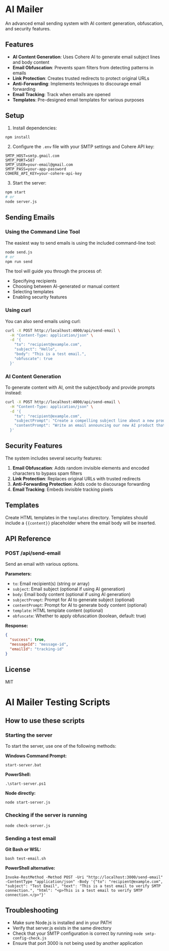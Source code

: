 # AI Mailer

An advanced email sending system with AI content generation, obfuscation, and security features.

## Features

- **AI Content Generation**: Uses Cohere AI to generate email subject lines and body content
- **Email Obfuscation**: Prevents spam filters from detecting patterns in emails
- **Link Protection**: Creates trusted redirects to protect original URLs
- **Anti-Forwarding**: Implements techniques to discourage email forwarding
- **Email Tracking**: Track when emails are opened
- **Templates**: Pre-designed email templates for various purposes

## Setup

1. Install dependencies:

```bash
npm install
```

2. Configure the `.env` file with your SMTP settings and Cohere API key:

```
SMTP_HOST=smtp.gmail.com
SMTP_PORT=587
SMTP_USER=your-email@gmail.com
SMTP_PASS=your-app-password
COHERE_API_KEY=your-cohere-api-key
```

3. Start the server:

```bash
npm start
# or
node server.js
```

## Sending Emails

### Using the Command Line Tool

The easiest way to send emails is using the included command-line tool:

```bash
node send.js
# or
npm run send
```

The tool will guide you through the process of:
- Specifying recipients
- Choosing between AI-generated or manual content
- Selecting templates
- Enabling security features

### Using curl

You can also send emails using curl:

```bash
curl -X POST http://localhost:4000/api/send-email \
  -H "Content-Type: application/json" \
  -d '{
    "to": "recipient@example.com",
    "subject": "Hello",
    "body": "This is a test email.",
    "obfuscate": true
  }'
```

### AI Content Generation

To generate content with AI, omit the subject/body and provide prompts instead:

```bash
curl -X POST http://localhost:4000/api/send-email \
  -H "Content-Type: application/json" \
  -d '{
    "to": "recipient@example.com",
    "subjectPrompt": "Create a compelling subject line about a new product launch",
    "contentPrompt": "Write an email announcing our new AI product that helps with email marketing"
  }'
```

## Security Features

The system includes several security features:

1. **Email Obfuscation**: Adds random invisible elements and encoded characters to bypass spam filters
2. **Link Protection**: Replaces original URLs with trusted redirects
3. **Anti-Forwarding Protection**: Adds code to discourage forwarding
4. **Email Tracking**: Embeds invisible tracking pixels

## Templates

Create HTML templates in the `templates` directory. Templates should include a `{{content}}` placeholder where the email body will be inserted.

## API Reference

### POST /api/send-email

Send an email with various options.

**Parameters:**

- `to`: Email recipient(s) (string or array)
- `subject`: Email subject (optional if using AI generation)
- `body`: Email body content (optional if using AI generation)
- `subjectPrompt`: Prompt for AI to generate subject (optional)
- `contentPrompt`: Prompt for AI to generate body content (optional)
- `template`: HTML template content (optional)
- `obfuscate`: Whether to apply obfuscation (boolean, default: true)

**Response:**

```json
{
  "success": true,
  "messageId": "message-id",
  "emailId": "tracking-id"
}
```

## License

MIT

# AI Mailer Testing Scripts

## How to use these scripts

### Starting the server
To start the server, use one of the following methods:

**Windows Command Prompt:**
```
start-server.bat
```

**PowerShell:**
```
.\start-server.ps1
```

**Node directly:**
```
node start-server.js
```

### Checking if the server is running
```
node check-server.js
```

### Sending a test email
**Git Bash or WSL:**
```
bash test-email.sh
```

**PowerShell alternative:**
```
Invoke-RestMethod -Method POST -Uri "http://localhost:3000/send-email" -ContentType "application/json" -Body '{"to": "recipient@example.com", "subject": "Test Email", "text": "This is a test email to verify SMTP connection.", "html": "<p>This is a test email to verify SMTP connection.</p>"}'
```

## Troubleshooting
- Make sure Node.js is installed and in your PATH
- Verify that server.js exists in the same directory
- Check that your SMTP configuration is correct by running `node smtp-config-check.js`
- Ensure that port 3000 is not being used by another application
